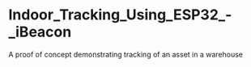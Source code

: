 # Indoor_Tracking_Using_ESP32_-_iBeacon
A proof of concept demonstrating tracking of an asset in a warehouse
